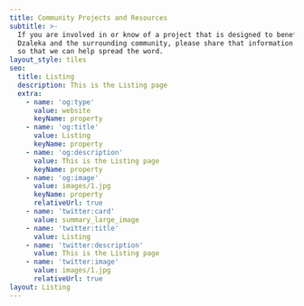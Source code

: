 ```yaml
---
title: Community Projects and Resources
subtitle: >-
  If you are involved in or know of a project that is designed to benefit
  Dzaleka and the surrounding community, please share that information with us
  so that we can help spread the word.
layout_style: tiles
seo:
  title: Listing
  description: This is the Listing page
  extra:
    - name: 'og:type'
      value: website
      keyName: property
    - name: 'og:title'
      value: Listing
      keyName: property
    - name: 'og:description'
      value: This is the Listing page
      keyName: property
    - name: 'og:image'
      value: images/1.jpg
      keyName: property
      relativeUrl: true
    - name: 'twitter:card'
      value: summary_large_image
    - name: 'twitter:title'
      value: Listing
    - name: 'twitter:description'
      value: This is the Listing page
    - name: 'twitter:image'
      value: images/1.jpg
      relativeUrl: true
layout: Listing
---
```

